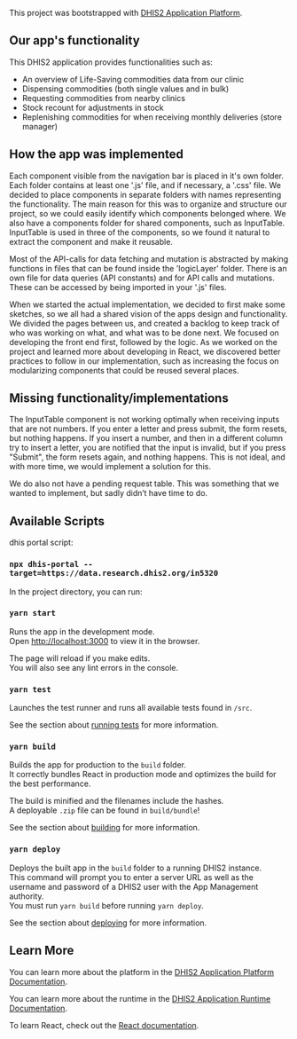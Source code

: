 This project was bootstrapped with [DHIS2 Application Platform](https://github.com/dhis2/app-platform).

## Our app's functionality
This DHIS2 application provides functionalities such as:
- An overview of Life-Saving commodities data from our clinic
- Dispensing commodities (both single values and in bulk)
- Requesting commodities from nearby clinics
- Stock recount for adjustments in stock
- Replenishing commodities for when receiving monthly deliveries (store manager)

## How the app was implemented
Each component visible from the navigation bar is placed in it's own folder.  Each folder contains at least one '.js' file, and if necessary, a '.css' file. We decided to place components in separate folders with names representing the functionality. The main reason for this was to organize and structure our project, so we could easily identify which components belonged where. We also have a components folder for shared components, such as InputTable. InputTable is used in three of the components, so we found it natural to extract the component and make it reusable. 

Most of the API-calls for data fetching and mutation is abstracted by making functions in files that can be found inside the 'logicLayer' folder. There is an own file for data queries (API constants) and for API calls and mutations. These can be accessed by being imported in your '.js' files.

When we started the actual implementation, we decided to first make some sketches, so we all had a shared vision of the apps design and functionality. We divided the pages between us, and created a backlog to keep track of who was working on what, and what was to be done next. We focused on developing the front end first, followed by the logic. As we worked on the project and learned more about developing in React, we discovered better practices to follow in our implementation, such as increasing the focus on modularizing components that could be reused several places. 

## Missing functionality/implementations
The InputTable component is not working optimally when receiving inputs that are not numbers. If you enter a letter and press submit, the form resets, but nothing happens. If you insert a number, and then in a different column try to insert a letter, you are notified that the input is invalid, but if you press "Submit", the form resets again, and nothing happens. This is not ideal, and with more time, we would implement a solution for this.

We do also not have a pending request table. This was something that we wanted to implement, but sadly didn’t have time to do.

## Available Scripts

dhis portal script:

### `npx dhis-portal --target=https://data.research.dhis2.org/in5320`

In the project directory, you can run:

### `yarn start`

Runs the app in the development mode.<br />
Open [http://localhost:3000](http://localhost:3000) to view it in the browser.

The page will reload if you make edits.<br />
You will also see any lint errors in the console.

### `yarn test`

Launches the test runner and runs all available tests found in `/src`.<br />

See the section about [running tests](https://platform.dhis2.nu/#/scripts/test) for more information.

### `yarn build`

Builds the app for production to the `build` folder.<br />
It correctly bundles React in production mode and optimizes the build for the best performance.

The build is minified and the filenames include the hashes.<br />
A deployable `.zip` file can be found in `build/bundle`!

See the section about [building](https://platform.dhis2.nu/#/scripts/build) for more information.

### `yarn deploy`

Deploys the built app in the `build` folder to a running DHIS2 instance.<br />
This command will prompt you to enter a server URL as well as the username and password of a DHIS2 user with the App Management authority.<br/>
You must run `yarn build` before running `yarn deploy`.<br />

See the section about [deploying](https://platform.dhis2.nu/#/scripts/deploy) for more information.

## Learn More

You can learn more about the platform in the [DHIS2 Application Platform Documentation](https://platform.dhis2.nu/).

You can learn more about the runtime in the [DHIS2 Application Runtime Documentation](https://runtime.dhis2.nu/).

To learn React, check out the [React documentation](https://reactjs.org/).

